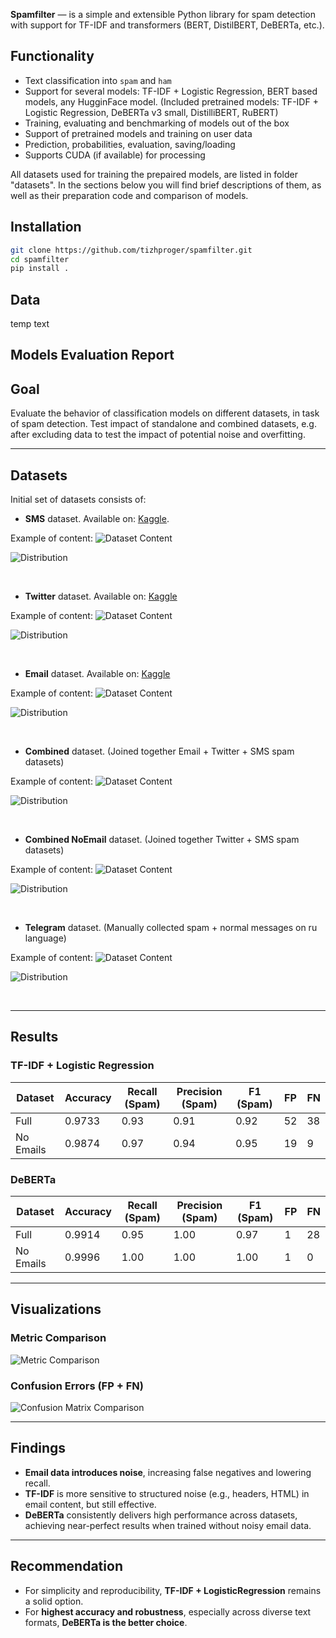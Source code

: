 **Spamfilter** — is a simple and extensible Python library for spam detection with support for TF-IDF and transformers (BERT, DistilBERT, DeBERTa, etc.).

## Functionality

- Text classification into `spam` and `ham`
- Support for several models: TF-IDF + Logistic Regression, BERT based models, any HugginFace model. (Included pretrained models: TF-IDF + Logistic Regression, DeBERTa v3 small, DistilliBERT, RuBERT)
- Training, evaluating and benchmarking of models out of the box
- Support of pretrained models and training on user data
- Prediction, probabilities, evaluation, saving/loading
- Supports CUDA (if available) for processing

All datasets used for training the prepaired models, are listed in folder "datasets". In the sections below you will find brief descriptions of them, as well as their preparation code and comparison of models.

## Installation

```bash
git clone https://github.com/tizhproger/spamfilter.git
cd spamfilter
pip install .
```

## Data
temp text

## Models Evaluation Report

## Goal

Evaluate the behavior of classification models on different datasets, in task of spam detection. Test impact of standalone and combined datasets, e.g. after excluding data to test the impact of potential noise and overfitting.

---

## Datasets

Initial set of datasets consists of:
- **SMS** dataset. Available on: [Kaggle](https://www.kaggle.com/datasets/uciml/sms-spam-collection-dataset).

Example of content:
![Dataset Content](images/sms_dataset_content.png)

![Distribution](images/sms_ds_distr.png)

<br/>

- **Twitter** dataset. Available on: [Kaggle](https://www.kaggle.com/datasets/greyhatboy/twitter-spam-dataset)

Example of content:
![Dataset Content](images/twitter_ds_content.png)

![Distribution](images/twitter_ds_distr.png)

<br/>

- **Email** dataset. Available on: [Kaggle](https://www.kaggle.com/datasets/jackksoncsie/spam-email-dataset)

Example of content:
![Dataset Content](images/email_ds_content.png)

![Distribution](images/email_ds_distr.png)

<br/>

- **Combined** dataset. (Joined together Email + Twitter + SMS spam datasets)

Example of content:
![Dataset Content](images/combined_ds_content.png)

![Distribution](images/combined_ds_distr.png)

<br/>

- **Combined NoEmail** dataset. (Joined together Twitter + SMS spam datasets)

Example of content:
![Dataset Content](images/noemail_ds_content.png)

![Distribution](images/noemail_ds_distr.png)

<br/>

- **Telegram** dataset. (Manually collected spam + normal messages on ru language)

Example of content:
![Dataset Content](images/telegram_ds_content.png)

![Distribution](images/telegram_ds_distr.png)

<br/>

---

## Results

### TF-IDF + Logistic Regression

| Dataset   | Accuracy | Recall (Spam) | Precision (Spam) | F1 (Spam) | FP | FN |
|-----------|----------|----------------|------------------|-----------|----|----|
| Full      | 0.9733   | 0.93           | 0.91             | 0.92      | 52 | 38 |
| No Emails | 0.9874   | 0.97           | 0.94             | 0.95      | 19 | 9  |

### DeBERTa

| Dataset   | Accuracy | Recall (Spam) | Precision (Spam) | F1 (Spam) | FP | FN |
|-----------|----------|----------------|------------------|-----------|----|----|
| Full      | 0.9914   | 0.95           | 1.00             | 0.97      | 1  | 28 |
| No Emails | 0.9996   | 1.00           | 1.00             | 1.00      | 1  | 0  |

---

## Visualizations

### Metric Comparison

![Metric Comparison](metrics_comparison.png)

### Confusion Errors (FP + FN)

![Confusion Matrix Comparison](confusion_comparison.png)

---

## Findings

- **Email data introduces noise**, increasing false negatives and lowering recall.
- **TF-IDF** is more sensitive to structured noise (e.g., headers, HTML) in email content, but still effective.
- **DeBERTa** consistently delivers high performance across datasets, achieving near-perfect results when trained without noisy email data.

---

## Recommendation

- For simplicity and reproducibility, **TF-IDF + LogisticRegression** remains a solid option.
- For **highest accuracy and robustness**, especially across diverse text formats, **DeBERTa is the better choice**.
